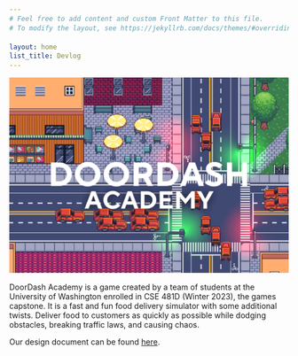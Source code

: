 ```yaml
---
# Feel free to add content and custom Front Matter to this file.
# To modify the layout, see https://jekyllrb.com/docs/themes/#overriding-theme-defaults

layout: home
list_title: Devlog
---
```


![Logo](/assets/img/1.png)

DoorDash Academy is a game created by a team of students
  at the University of Washington enrolled in CSE 481D (Winter 2023),
  the games capstone.
It is a fast and fun food delivery simulator with some additional twists.
Deliver food to customers as quickly as possible while dodging obstacles,
  breaking traffic laws, and causing chaos.

Our design document can be found [here](https://docs.google.com/document/d/1w_6o9TLWrfCNzRPtxnm4JKmMGrYXpXqhbgruODkqGtI/edit).
